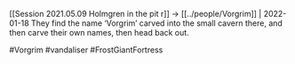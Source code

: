 [[Session 2021.05.09 Holmgren in the pit r]] -> [[../people/Vorgrim]] | 2022-01-18
They find the name ‘Vorgrim’ carved into the small cavern there, and then carve their own names, then head back out.

#Vorgrim #vandaliser #FrostGiantFortress 